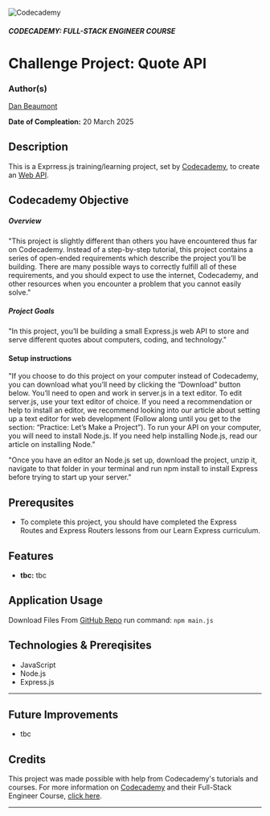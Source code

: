 ![Codecademy](https://www.codecademy.com/favicon.ico)

##### CODECADEMY: FULL-STACK ENGINEER COURSE

Challenge Project: Quote API
=================================================

### Author(s)
[Dan Beaumont](https://github.com/BeaumontDan)

**Date of Compleation:** 20 March 2025

## Description

This is a Exprress.js training/learning project, set by [Codecademy][codecademy], to create an [Web API][QuoteAPIProject].

## Codecademy Objective

##### Overview

"This project is slightly different than others you have encountered thus far on Codecademy. Instead of a step-by-step tutorial, this project contains a series of open-ended requirements which describe the project you’ll be building. There are many possible ways to correctly fulfill all of these requirements, and you should expect to use the internet, Codecademy, and other resources when you encounter a problem that you cannot easily solve."

##### Project Goals

"In this project, you’ll be building a small Express.js web API to store and serve different quotes about computers, coding, and technology."

#### Setup instructions

"If you choose to do this project on your computer instead of Codecademy, you can download what you’ll need by clicking the “Download” button below. You’ll need to open and work in server.js in a text editor. To edit server.js, use your text editor of choice. If you need a recommendation or help to install an editor, we recommend looking into our article about setting up a text editor for web development (Follow along until you get to the section: “Practice: Let’s Make a Project”). To run your API on your computer, you will need to install Node.js. If you need help installing Node.js, read our article on installing Node."

"Once you have an editor an Node.js set up, download the project, unzip it, navigate to that folder in your terminal and run npm install to install Express before trying to start up your server."

## Prerequsites

* To complete this project, you should have completed the Express Routes and Express Routers lessons from our Learn Express curriculum.

## Features

* **tbc:** tbc

## Application Usage

Download Files From [GitHub Repo][GitHubRepo] run command:
```npm main.js```

## Technologies & Prereqisites

* JavaScript
* Node.js
* Express.js

--------------------------------------------------------------------------------------------

## Future Improvements

* tbc

## Credits

This project was made possible with help from Codecademy's tutorials and courses. For more information on [Codecademy][codecademy] and their Full-Stack Engineer Course, [click here][fullstackcourse].

[codecademy]: https://www.codecademy.com/
[fullstackcourse]: https://www.codecademy.com/learn/paths/full-stack-engineer-career-path
[GitHubRepo]: https://github.com/BeaumontDan/quote-api
[QuoteAPIProject]: https://www.codecademy.com/paths/full-stack-engineer-career-path/tracks/fscp-22-build-a-back-end-with-express-js/modules/wdcp-22-challenge-project-quote-api/projects/quote-api

--------------------------------------------------------------------------------------------
